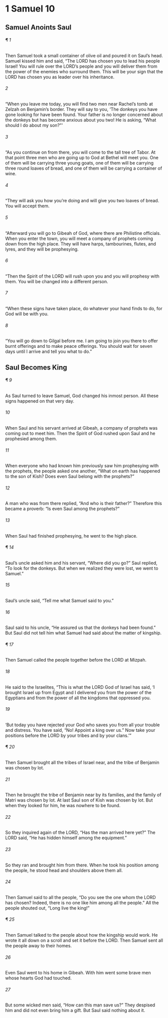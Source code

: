 # 1 Samuel 10
## Samuel Anoints Saul
###### ¶ 1
Then Samuel took a small container of olive oil and poured it on Saul’s head. Samuel kissed him and said, “The LORD has chosen you to lead his people Israel! You will rule over the LORD’s people and you will deliver them from the power of the enemies who surround them. This will be your sign that the LORD has chosen you as leader over his inheritance.
###### 2
“When you leave me today, you will find two men near Rachel’s tomb at Zelzah on Benjamin’s border. They will say to you, ‘The donkeys you have gone looking for have been found. Your father is no longer concerned about the donkeys but has become anxious about you two! He is asking, “What should I do about my son?”’
###### 3
“As you continue on from there, you will come to the tall tree of Tabor. At that point three men who are going up to God at Bethel will meet you. One of them will be carrying three young goats, one of them will be carrying three round loaves of bread, and one of them will be carrying a container of wine.
###### 4
“They will ask you how you’re doing and will give you two loaves of bread. You will accept them.
###### 5
“Afterward you will go to Gibeah of God, where there are Philistine officials. When you enter the town, you will meet a company of prophets coming down from the high place. They will have harps, tambourines, flutes, and lyres, and they will be prophesying.
###### 6
“Then the Spirit of the LORD will rush upon you and you will prophesy with them. You will be changed into a different person.
###### 7
“When these signs have taken place, do whatever your hand finds to do, for God will be with you.
###### 8
“You will go down to Gilgal before me. I am going to join you there to offer burnt offerings and to make peace offerings. You should wait for seven days until I arrive and tell you what to do.”
## Saul Becomes King
###### ¶ 9
As Saul turned to leave Samuel, God changed his inmost person. All these signs happened on that very day.
###### 10
When Saul and his servant arrived at Gibeah, a company of prophets was coming out to meet him. Then the Spirit of God rushed upon Saul and he prophesied among them.
###### 11
When everyone who had known him previously saw him prophesying with the prophets, the people asked one another, “What on earth has happened to the son of Kish? Does even Saul belong with the prophets?”
###### 12
A man who was from there replied, “And who is their father?” Therefore this became a proverb: “Is even Saul among the prophets?”
###### 13
When Saul had finished prophesying, he went to the high place.
###### ¶ 14
Saul’s uncle asked him and his servant, “Where did you go?” Saul replied, “To look for the donkeys. But when we realized they were lost, we went to Samuel.”
###### 15
Saul’s uncle said, “Tell me what Samuel said to you.”
###### 16
Saul said to his uncle, “He assured us that the donkeys had been found.” But Saul did not tell him what Samuel had said about the matter of kingship.
###### ¶ 17
Then Samuel called the people together before the LORD at Mizpah.
###### 18
He said to the Israelites, “This is what the LORD God of Israel has said, ‘I brought Israel up from Egypt and I delivered you from the power of the Egyptians and from the power of all the kingdoms that oppressed you.
###### 19
‘But today you have rejected your God who saves you from all your trouble and distress. You have said, “No! Appoint a king over us.” Now take your positions before the LORD by your tribes and by your clans.’”
###### ¶ 20
Then Samuel brought all the tribes of Israel near, and the tribe of Benjamin was chosen by lot.
###### 21
Then he brought the tribe of Benjamin near by its families, and the family of Matri was chosen by lot. At last Saul son of Kish was chosen by lot. But when they looked for him, he was nowhere to be found.
###### 22
So they inquired again of the LORD, “Has the man arrived here yet?” The LORD said, “He has hidden himself among the equipment.”
###### 23
So they ran and brought him from there. When he took his position among the people, he stood head and shoulders above them all.
###### 24
Then Samuel said to all the people, “Do you see the one whom the LORD has chosen? Indeed, there is no one like him among all the people.” All the people shouted out, “Long live the king!”
###### ¶ 25
Then Samuel talked to the people about how the kingship would work. He wrote it all down on a scroll and set it before the LORD. Then Samuel sent all the people away to their homes.
###### 26
Even Saul went to his home in Gibeah. With him went some brave men whose hearts God had touched.
###### 27
But some wicked men said, “How can this man save us?” They despised him and did not even bring him a gift. But Saul said nothing about it.
